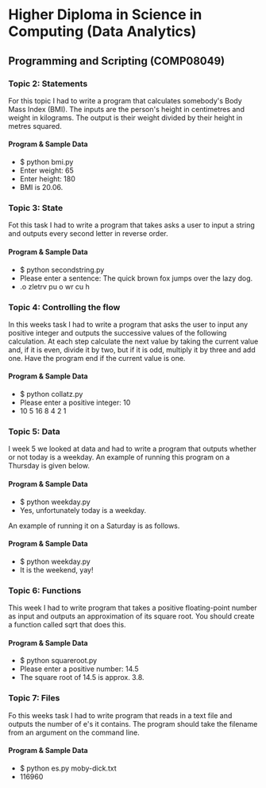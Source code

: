 # Higher Diploma in Science in Computing (Data Analytics)
## Programming and Scripting (COMP08049)

### Topic 2: Statements
For this topic I had to write a program that calculates somebody's Body Mass Index (BMI). The inputs are the person's height in centimetres and weight in kilograms. The output is their weight divided by their height in metres squared.

#### Program & Sample Data
* $ python bmi.py 
* Enter weight: 65 
* Enter height: 180 
* BMI is 20.06. 

### Topic 3: State
Fot this task I had to write a program that takes asks a user to input a string and outputs every second letter in reverse order.

#### Program & Sample Data
* $ python secondstring.py
* Please enter a sentence: The quick brown fox jumps over the lazy dog.
* .o zletrv pu o wr cu h

### Topic 4: Controlling the flow
In this weeks task I had to write a program that asks the user to input any positive integer and outputs the successive values of the following calculation. At each step calculate the next value by taking the current value and, if it is even, divide it by two, but if it is odd, multiply it by three and add one. Have the program end if the current value is one.

#### Program & Sample Data
* $ python collatz.py
* Please enter a positive integer: 10
* 10 5 16 8 4 2 1

### Topic 5: Data
I week 5 we looked at data and had to write a program that outputs whether or not today is a weekday. An example of running this program on a Thursday is given below. 

#### Program & Sample Data
* $ python weekday.py
* Yes, unfortunately today is a weekday.

An example of running it on a Saturday is as follows.

#### Program & Sample Data
* $ python weekday.py
* It is the weekend, yay!

### Topic 6: Functions
This week I had to write program that takes a positive floating-point number as input and outputs an approximation of its square root. You should create a function called sqrt that does this. 

#### Program & Sample Data
* $ python squareroot.py
* Please enter a positive number: 14.5
* The square root of 14.5 is approx. 3.8.

### Topic 7: Files
Fo this weeks task I had to write program that reads in a text file and outputs the number of e's it contains. The program should take the filename from an argument on the command line. 

#### Program & Sample Data
* $ python es.py moby-dick.txt
* 116960


